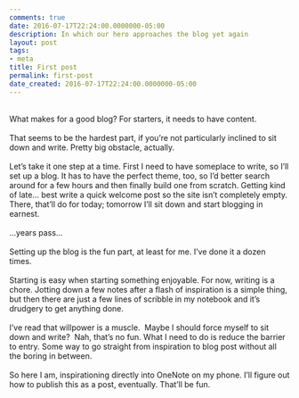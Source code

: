 ```yaml
---
comments: true
date: 2016-07-17T22:24:00.0000000-05:00
description: In which our hero approaches the blog yet again
layout: post
tags:
- meta
title: First post
permalink: first-post
date_created: 2016-07-17T22:24:00.0000000-05:00
---
```

   
   
   
   
   
   
   
&nbsp;   
What makes for a good blog? For starters, it needs to have content.   
&nbsp;   
That seems to be the hardest part, if you’re not particularly inclined to sit down and write. Pretty big obstacle, actually.   
&nbsp;   
Let’s take it one step at a time. First I need to have someplace to write, so I’ll set up a blog. It has to have the perfect theme, too, so I’d better search around for a few hours and then finally build one from scratch. Getting kind of late… best write a quick welcome post so the site isn’t completely empty. There, that’ll do for today; tomorrow I’ll sit down and start blogging in earnest.   
&nbsp;   
…years pass…   
&nbsp;   
Setting up the blog is the fun part, at least for me. I’ve done it a dozen times.   
&nbsp;   
Starting is easy when starting something enjoyable. For now, writing is a chore. Jotting down a few notes after a flash of inspiration is a simple thing, but then there are just a few lines of scribble in my notebook and it’s drudgery to get anything done.   
&nbsp;   
I’ve read that willpower is a muscle. &nbsp;Maybe I should force myself to sit down and write? &nbsp;Nah, that’s no fun. What I need to do is reduce the barrier to entry. Some way to go straight from inspiration to blog post without all the boring in between.   
&nbsp;   
So here I am, inspirationing directly into OneNote on my phone. I’ll figure out how to publish this as a post, eventually. That’ll be fun.   
&nbsp;   
&nbsp;   
